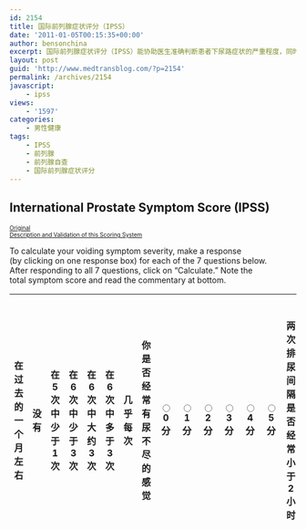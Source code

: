 ```yaml
---
id: 2154
title: 国际前列腺症状评分（IPSS）
date: '2011-01-05T00:15:35+00:00'
author: bensonchina
excerpt: 国际前列腺症状评分（IPSS）能协助医生准确判断患者下尿路症状的严重程度，同时也是判断治疗效果的重要指标之一。
layout: post
guid: 'http://www.medtransblog.com/?p=2154'
permalink: /archives/2154
javascript:
    - ipss
views:
    - '1597'
categories:
    - 男性健康
tags:
    - IPSS
    - 前列腺
    - 前列腺自查
    - 国际前列腺症状评分
---
```


## International Prostate Symptom Score (IPSS)  
<span style="font-size: x-small;">[Original  
Description and Validation of this Scoring System ](/questionnaires/IPSS_abstract.html) </span>

To calculate your voiding symptom severity, make a response  
(by clicking on one response box) for each of the 7 questions below.  
After responding to all 7 questions, click on “Calculate.” Note the  
total symptom score and read the commentary at bottom.

| 在过去的一个月左右 | 没有 | 在5次中少于1次 | 在6次中少于3次 | 在6次中大约3次 | 在6次中多于3次 | 几乎每次 | 你是否经常有尿不尽的感觉 | <input id="ipss1_1" name="ipss1" type="radio" value="none"></input>0分 | <input id="ipss1_2" name="ipss1" type="radio" value="less1_5"></input>1分 | <input id="ipss1_3" name="ipss1" type="radio" value="less_half"></input>2分 | <input id="ipss1_4" name="ipss1" type="radio" value="half"></input>3分 | <input id="ipss1_5" name="ipss1" type="radio" value="more_half"></input>4分 | <input id="ipss1_6" name="ipss1" type="radio" value="always"></input>5分 | 两次排尿间隔是否经常小于2小时 | <input id="ipss2_1" name="ipss2" type="radio" value="none"></input>0分 | <input id="ipss2_2" name="ipss2" type="radio" value="less1_5"></input>1分 | <input id="ipss2_3" name="ipss2" type="radio" value="less_half"></input>2分 | <input id="ipss2_4" name="ipss2" type="radio" value="half"></input>3分 | <input id="ipss2_5" name="ipss2" type="radio" value="more_half"></input>4分 | <input id="ipss2_6" name="ipss2" type="radio" value="always"></input>5分 | 你是否经常有间断性排尿 | <input id="ipss3_1" name="ipss3" type="radio" value="none"></input>0分 | <input id="ipss3_2" name="ipss3" type="radio" value="less1_5"></input>1分 | <input id="ipss3_3" name="ipss3" type="radio" value="less_half"></input>2分 | <input id="ipss3_4" name="ipss3" type="radio" value="half"></input>3分 | <input id="ipss3_5" name="ipss3" type="radio" value="more_half"></input>4分 | <input id="ipss3_6" name="ipss3" type="radio" value="always"></input>5分 | 你是否经常有憋尿困难 | <input id="ipss4_1" name="ipss4" type="radio" value="none"></input>0分 | <input id="ipss4_2" name="ipss4" type="radio" value="less1_5"></input>1分 | <input id="ipss4_3" name="ipss4" type="radio" value="less_half"></input>2分 | <input id="ipss4_4" name="ipss4" type="radio" value="half"></input>3分 | <input id="ipss4_5" name="ipss4" type="radio" value="more_half"></input>4分 | <input id="ipss4_6" name="ipss4" type="radio" value="always"></input>5分 | 你是否经常有尿线变细现象 | <input id="ipss5_1" name="ipss5" type="radio" value="none"></input>0分 | <input id="ipss5_2" name="ipss5" type="radio" value="less1_5"></input>1分 | <input id="ipss5_3" name="ipss5" type="radio" value="less_half"></input>2分 | <input id="ipss5_4" name="ipss5" type="radio" value="half"></input>3分 | <input id="ipss5_5" name="ipss5" type="radio" value="more_half"></input>4分 | <input id="ipss5_6" name="ipss5" type="radio" value="always"></input>5分 | 你是否经常需要用力及使劲才能开始排尿 | <input id="ipss6_1" name="ipss6" type="radio" value="none"></input>0分 | <input id="ipss6_2" name="ipss6" type="radio" value="less1_5"></input>1分 | <input id="ipss6_3" name="ipss6" type="radio" value="less_half"></input>2分 | <input id="ipss6_4" name="ipss6" type="radio" value="half"></input>3分 | <input id="ipss6_5" name="ipss6" type="radio" value="more_half"></input>4分 | <input id="ipss6_6" name="ipss6" type="radio" value="always"></input>5分 | 在过去的一个月左右 | 没有 | 1次 | 2次 | 3次 | 4次 | 5次或以上 | 从入睡到早起一般需要起来排尿几次？ | <input id="ipss7_1" name="ipss7" type="radio" value="none"></input>0分 | <input id="ipss7_2" name="ipss7" type="radio" value="less1_5"></input>1分 | <input id="ipss7_3" name="ipss7" type="radio" value="less_half"></input>2分 | <input id="ipss7_4" name="ipss7" type="radio" value="half"></input>3分 | <input id="ipss7_5" name="ipss7" type="radio" value="more_half"></input>4分 | <input id="ipss7_6" name="ipss7" type="radio" value="always"></input>5分 | <input name="total" onclick="return ipssform()" type="submit" value="计算得分"></input>   你的得分：   <input name="showresult" size="25" type="text"></input> |
|:-:|---|---|---|---|---|---|:-:|---|---|---|---|---|---|:-:|---|---|---|---|---|---|:-:|---|---|---|---|---|---|:-:|---|---|---|---|---|---|:-:|---|---|---|---|---|---|:-:|---|---|---|---|---|---|:-:|---|---|---|---|---|---|:-:|---|---|---|---|---|---|:-:|